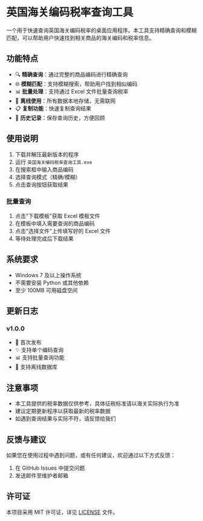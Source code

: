 # 英国海关编码税率查询工具

一个用于快速查询英国海关编码税率的桌面应用程序。本工具支持精确查询和模糊匹配，可以帮助用户快速找到相关商品的海关编码和税率信息。

## 功能特点

- 🔍 **精确查询**：通过完整的商品编码进行精确查询
- 🌐 **模糊匹配**：支持模糊搜索，帮助用户找到相似编码
- 📊 **批量处理**：支持通过 Excel 文件批量查询税率
- 💾 **离线使用**：所有数据本地存储，无需联网
- 📋 **复制功能**：快速复制查询结果
- 📁 **历史记录**：保存查询历史，方便回顾

## 使用说明

1. 下载并解压最新版本的程序
2. 运行 `英国海关编码税率查询工具.exe`
3. 在搜索框中输入商品编码
4. 选择查询模式（精确/模糊）
5. 点击查询按钮获取结果

### 批量查询

1. 点击"下载模板"获取 Excel 模板文件
2. 在模板中填入需要查询的商品编码
3. 点击"选择文件"上传填写好的 Excel 文件
4. 等待处理完成后下载结果

## 系统要求

- Windows 7 及以上操作系统
- 不需要安装 Python 或其他依赖
- 至少 100MB 可用磁盘空间

## 更新日志

### v1.0.0
- 🎉 首次发布
- ✨ 支持单个编码查询
- 📊 支持批量查询功能
- 💾 支持离线数据库

## 注意事项

- 本工具提供的税率数据仅供参考，具体征税标准请以海关实际执行为准
- 建议定期更新程序以获取最新的税率数据
- 如遇到查询结果与实际不符，请反馈给我们

## 反馈与建议

如果您在使用过程中遇到问题，或有任何建议，欢迎通过以下方式反馈：

1. 在 GitHub Issues 中提交问题
2. 发送邮件至维护者邮箱

## 许可证

本项目采用 MIT 许可证，详见 [LICENSE](LICENSE) 文件。